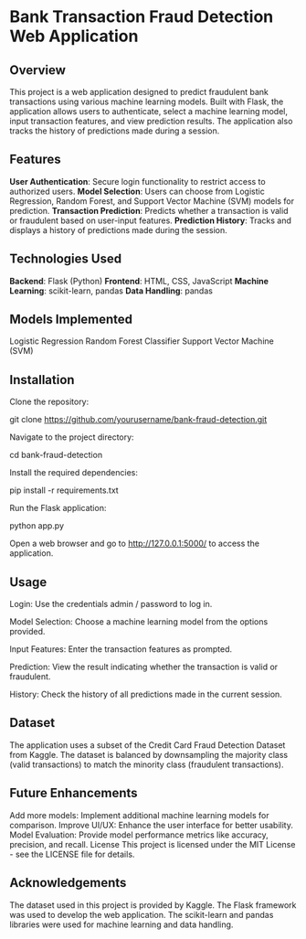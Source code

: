 # Bank Transaction Fraud Detection Web Application
## Overview
This project is a web application designed to predict fraudulent bank transactions using various machine learning models. Built with Flask, the application allows users to authenticate, select a machine learning model, input transaction features, and view prediction results. The application also tracks the history of predictions made during a session.

## Features
**User Authentication**: Secure login functionality to restrict access to authorized users.
**Model Selection**: Users can choose from Logistic Regression, Random Forest, and Support Vector Machine (SVM) models for prediction.
**Transaction Prediction**: Predicts whether a transaction is valid or fraudulent based on user-input features.
**Prediction History**: Tracks and displays a history of predictions made during the session.

## Technologies Used
**Backend**: Flask (Python)
**Frontend**: HTML, CSS, JavaScript
**Machine Learning**: scikit-learn, pandas
**Data Handling**: pandas

## Models Implemented
Logistic Regression
Random Forest Classifier
Support Vector Machine (SVM)

## Installation

Clone the repository:

git clone https://github.com/yourusername/bank-fraud-detection.git

Navigate to the project directory:

cd bank-fraud-detection

Install the required dependencies:

pip install -r requirements.txt

Run the Flask application:

python app.py

Open a web browser and go to http://127.0.0.1:5000/ to access the application.

## Usage
Login: Use the credentials admin / password to log in.

Model Selection: Choose a machine learning model from the options provided.


Input Features: Enter the transaction features as prompted.

Prediction: View the result indicating whether the transaction is valid or fraudulent.

History: Check the history of all predictions made in the current session.

## Dataset
The application uses a subset of the Credit Card Fraud Detection Dataset from Kaggle. The dataset is balanced by downsampling the majority class (valid transactions) to match the minority class (fraudulent transactions).

## Future Enhancements
Add more models: Implement additional machine learning models for comparison.
Improve UI/UX: Enhance the user interface for better usability.
Model Evaluation: Provide model performance metrics like accuracy, precision, and recall.
License
This project is licensed under the MIT License - see the LICENSE file for details.

## Acknowledgements
The dataset used in this project is provided by Kaggle.
The Flask framework was used to develop the web application.
The scikit-learn and pandas libraries were used for machine learning and data handling.
